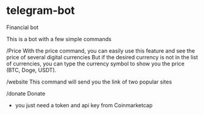 # telegram-bot
Financial bot

This is a bot with a few simple commands

/Price
With the price command, you can easily use this feature and see the price of several digital currencies
But if the desired currency is not in the list of currencies, you can type the currency symbol to show you the price (BTC, Doge, USDT).

/website
This command will send you the link of two popular sites

/donate
Donate

* you just need a token and api key from Coinmarketcap
